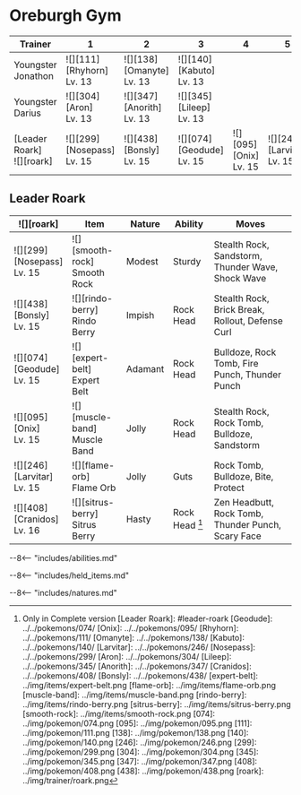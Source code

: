 # Oreburgh Gym

Trainer                      | 1                                | 2                               | 3                               | 4                            | 5                                | 6
---                          | ---                              | ---                             | ---                             | ---                          | ---                              | ---
Youngster Jonathon           | ![][111]<br>[Rhyhorn]<br>Lv. 13  | ![][138]<br>[Omanyte]<br>Lv. 13 | ![][140]<br>[Kabuto]<br>Lv. 13  | &nbsp;                       | &nbsp;                           | &nbsp;
Youngster Darius             | ![][304]<br>[Aron]<br>Lv. 13     | ![][347]<br>[Anorith]<br>Lv. 13 | ![][345]<br>[Lileep]<br>Lv. 13  | &nbsp;                       | &nbsp;                           | &nbsp;
[Leader Roark]<br>![][roark] | ![][299]<br>[Nosepass]<br>Lv. 15 | ![][438]<br>[Bonsly]<br>Lv. 15  | ![][074]<br>[Geodude]<br>Lv. 15 | ![][095]<br>[Onix]<br>Lv. 15 | ![][246]<br>[Larvitar]<br>Lv. 15 | ![][408]<br>[Cranidos]<br>Lv. 16

## Leader Roark

![][roark]                       | Item                              | Nature  | Ability        | Moves
---                              | ---                               | ---     | ---            | ---
![][299]<br>[Nosepass]<br>Lv. 15 | ![][smooth-rock]<br>Smooth Rock   | Modest  | Sturdy         | Stealth Rock, Sandstorm, Thunder Wave, Shock Wave
![][438]<br>[Bonsly]<br>Lv. 15   | ![][rindo-berry]<br>Rindo Berry   | Impish  | Rock Head      | Stealth Rock, Brick Break, Rollout, Defense Curl
![][074]<br>[Geodude]<br>Lv. 15  | ![][expert-belt]<br>Expert Belt   | Adamant | Rock Head      | Bulldoze, Rock Tomb, Fire Punch, Thunder Punch
![][095]<br>[Onix]<br>Lv. 15     | ![][muscle-band]<br>Muscle Band   | Jolly   | Rock Head      | Stealth Rock, Rock Tomb, Bulldoze, Sandstorm
![][246]<br>[Larvitar]<br>Lv. 15 | ![][flame-orb]<br>Flame Orb       | Jolly   | Guts           | Rock Tomb, Bulldoze, Bite, Protect
![][408]<br>[Cranidos]<br>Lv. 16 | ![][sitrus-berry]<br>Sitrus Berry | Hasty   | Rock Head [^1] | Zen Headbutt, Rock Tomb, Thunder Punch, Scary Face

--8<-- "includes/abilities.md"

--8<-- "includes/held_items.md"

--8<-- "includes/natures.md"

[^1]: Only in Complete version
[Leader Roark]: #leader-roark
[Geodude]: ../../pokemons/074/
[Onix]: ../../pokemons/095/
[Rhyhorn]: ../../pokemons/111/
[Omanyte]: ../../pokemons/138/
[Kabuto]: ../../pokemons/140/
[Larvitar]: ../../pokemons/246/
[Nosepass]: ../../pokemons/299/
[Aron]: ../../pokemons/304/
[Lileep]: ../../pokemons/345/
[Anorith]: ../../pokemons/347/
[Cranidos]: ../../pokemons/408/
[Bonsly]: ../../pokemons/438/
[expert-belt]: ../img/items/expert-belt.png
[flame-orb]: ../img/items/flame-orb.png
[muscle-band]: ../img/items/muscle-band.png
[rindo-berry]: ../img/items/rindo-berry.png
[sitrus-berry]: ../img/items/sitrus-berry.png
[smooth-rock]: ../img/items/smooth-rock.png
[074]: ../img/pokemon/074.png
[095]: ../img/pokemon/095.png
[111]: ../img/pokemon/111.png
[138]: ../img/pokemon/138.png
[140]: ../img/pokemon/140.png
[246]: ../img/pokemon/246.png
[299]: ../img/pokemon/299.png
[304]: ../img/pokemon/304.png
[345]: ../img/pokemon/345.png
[347]: ../img/pokemon/347.png
[408]: ../img/pokemon/408.png
[438]: ../img/pokemon/438.png
[roark]: ../img/trainer/roark.png
